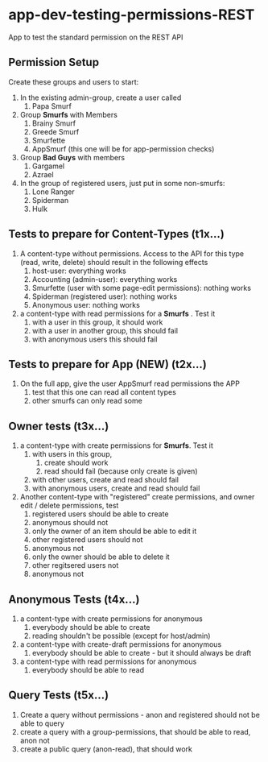 # app-dev-testing-permissions-REST
App to test the standard permission on the REST API

## Permission Setup

Create these groups and users to start:

1. In the existing admin-group, create a user called
    1. Papa Smurf
1. Group **Smurfs** with Members
    1. Brainy Smurf
    1. Greede Smurf
    1. Smurfette
    1. AppSmurf (this one will be for app-permission checks)
1. Group **Bad Guys** with members
    1. Gargamel
    1. Azrael
1. In the group of registered users, just put in some non-smurfs:
    1. Lone Ranger
    1. Spiderman
    1. Hulk

## Tests to prepare for Content-Types (t1x...)

1. A content-type without permissions. Access to the API for this type (read, write, delete) should result in the following effects
    1. host-user: everything works
    1. Accounting (admin-user): everything works
    1. Smurfette (user with some page-edit permissions): nothing works
    1. Spiderman (registered user): nothing works
    1. Anonymous user: nothing works
1. a content-type with read permissions for a **Smurfs** . Test it
    1. with a user in this group, it should work
    1. with a user in another group, this should fail
    1. with anonymous users this should fail
    
    
## Tests to prepare for App (NEW) (t2x...)

1. On the full app, give the user AppSmurf read permissions the APP
    1. test that this one can read all content types
    1. other smurfs can only read some
    
## Owner tests (t3x...)
1. a content-type with create permissions for **Smurfs**. Test it
    1. with users in this group, 
        1. create should work
        1. read should fail (because only create is given)
    1. with other users, create and read should fail
    1. with anonymous users, create and read should fail
1. Another content-type with "registered" create permissions, and owner edit / delete permissions, test
    1. registered users should be able to create
    1. anonymous should not
    1. only the owner of an item should be able to edit it
    1. other registered users should not
    1. anonymous not
    1. only the owner should be able to delete it
    1. other regitsered users not
    1. anonymous not
    
## Anonymous Tests (t4x...)
1. a content-type with create permissions for anonymous
    1. everybody should be able to create
    1. reading shouldn't be possible (except for host/admin)
1. a content-type with create-draft permissions for anonymous
    1. everybody should be able to create - but it should always be draft
1. a content-type with read permissions for anonymous
    1. everybody should be able to read

## Query Tests (t5x...)
1. Create a query without permissions - anon and registered should not be able to query
1. create a query with a group-permissions, that should be able to read, anon not
1. create a public query (anon-read), that should work
